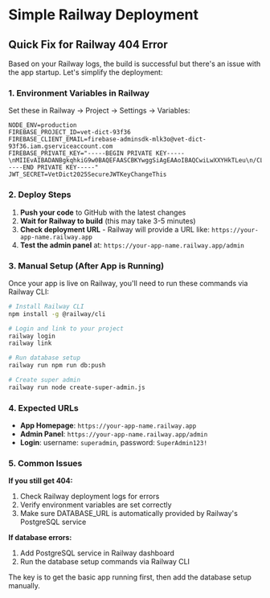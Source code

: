 # Simple Railway Deployment

## Quick Fix for Railway 404 Error

Based on your Railway logs, the build is successful but there's an issue with the app startup. Let's simplify the deployment:

### 1. Environment Variables in Railway

Set these in Railway → Project → Settings → Variables:

```
NODE_ENV=production
FIREBASE_PROJECT_ID=vet-dict-93f36
FIREBASE_CLIENT_EMAIL=firebase-adminsdk-mlk3o@vet-dict-93f36.iam.gserviceaccount.com
FIREBASE_PRIVATE_KEY="-----BEGIN PRIVATE KEY-----\nMIIEvAIBADANBgkqhkiG9w0BAQEFAASCBKYwggSiAgEAAoIBAQCwiLwXXYHkTLeu\n/CLewO6JszRclnqk5kH7hFNjSyUPbfUDPETnWgHx/EOcRhluUUCfK6rJxJNp3/wu\nJwSyCEYTxTlDwf6CyA6jSKRyzqI7bAK5kUpmxssAwrNHiwl0WSmvIEj3nWyoyX5j\nU1XWpn93PKvvmrw9s195z7+GtOrj1StA5IS+gbsO/ZWO1geqTRnL/eNz87R9Rp1P\n6dYyMvAv+7mIrOwB193Je0ACI5AP7caLLZudGCq1aADmDDyjhVEnxcZMXkxxeTMQ\nhKkijcq2u5ID6tvpCOnokVBDEoziEUQHaNZiJws7MhlKcNriR0RxOatnu3jeLbij\nzHFd0LpBAgMBAAECggEACMn/+lZTmJkYto+zUT2QCr9HMrpjuAjGPXZeu/Vyboia\nD5uNLysIKIL3n0TOsJM/SUVwavv8XmOyT55t8YqvqX2S3qyehiadcvPziws+YMC9\niH1jM8d/NSYcbKoPkhE73e4Yr+pQrf0dK6cLIaUXuMkmosbkixpefScymQtyG95s\nhzjTLtE+3MiYa1dT6xYCfJCmgh/XZrIs+TNuTXfM1uVwR+4Mq1PSk8TKEXxdQu2m\ng5ftLGfv+BafNvrWgte25qtd4oUWDyBBfB5k/liytvXGpzXRWrFrPvGqCrS/a9PZ\nmJR2vyuwMeNybNdXbFH0z4TaLC+Tq2CrS4atXzS0oQKBgQDfoRCJI6t73N+EXDkc\nxX3s8X4EzhiXku/IIq+2NF0sVV1QRv6NH2ZDSEZYRVTJOyGhkVNQCphSSjkW1oOD\nGFc+DE4+stSqHimrnPBhaZN6WIJyZbllxTpoBhigoJ3Bl2yO897fPbnXqT25WbZ7\n8amvLbuLpnrLk/W/ahrD96W8kQKBgQDKFn0CY99iCfCzycNpFM/WHyZQQPNYRCiC\nZKLRUMRuWSuGOlRDX/pVqPxZeIjZ0JjWT+WXhfoBUCgxL1/PNqSYrBgDGimk0cfR\nGDRJjCS0w0c/N9izSZyr4+kMqD/OGbGIDna/M2DEO0vDPHz013WgrmiuGFducEEU\nrihuobi6sQKBgHVjdOyoPsI8RVCToJ9LxDh24/Hdxeb7CMeD/bylbCtzfBJB0il+\nTA4RiGuZqVIgqhzHznX7uc2ojKNCY7KTOmilyQT8lsneH32oWj6oTvQwNfmbEGEt\n0OT+HjtjVKxksmWv+lQxcLaWboI3Z6VUTABa/1HlSBxJRPz/06D/BI8hAoGAZYxP\nXPgatAUSswVb8F3I4mvcsM8yeNQnFv7C4jOXwWuFd3mwBfsgrBKyW7M58VnksyyK\nzk1Ah5Bj4fNQTavDogQ4PLbU3kGcCvICtEJ732mRT68ccVs4Ixfvb7DL/yDiGOBL\nw2Bp67FwLLckg1QRg6CgcXtB0/kMevvYzV7umMECgYBoiwYJbhoHA7G4B5FkTENJ\nk2rI/7x73sFTPhRgTYX8oc738btpUZKjv2/AQJfm4bGIdkHuPtNMSEJAuqCmDJCM\n0HlLwUoU2PjcCWct1Z7Sggf7OYK+xF8HsIsZEhTkGosDkhVueMjKwzrVwbonvufr\nT4Z0+WH2Qk+6qD+iSdkOA==\n-----END PRIVATE KEY-----"
JWT_SECRET=VetDict2025SecureJWTKeyChangeThis
```

### 2. Deploy Steps

1. **Push your code** to GitHub with the latest changes
2. **Wait for Railway to build** (this may take 3-5 minutes)
3. **Check deployment URL** - Railway will provide a URL like: `https://your-app-name.railway.app`
4. **Test the admin panel** at: `https://your-app-name.railway.app/admin`

### 3. Manual Setup (After App is Running)

Once your app is live on Railway, you'll need to run these commands via Railway CLI:

```bash
# Install Railway CLI
npm install -g @railway/cli

# Login and link to your project
railway login
railway link

# Run database setup
railway run npm run db:push

# Create super admin
railway run node create-super-admin.js
```

### 4. Expected URLs

- **App Homepage**: `https://your-app-name.railway.app`
- **Admin Panel**: `https://your-app-name.railway.app/admin`
- **Login**: username: `superadmin`, password: `SuperAdmin123!`

### 5. Common Issues

**If you still get 404:**
1. Check Railway deployment logs for errors
2. Verify environment variables are set correctly
3. Make sure DATABASE_URL is automatically provided by Railway's PostgreSQL service

**If database errors:**
1. Add PostgreSQL service in Railway dashboard
2. Run the database setup commands via Railway CLI

The key is to get the basic app running first, then add the database setup manually.